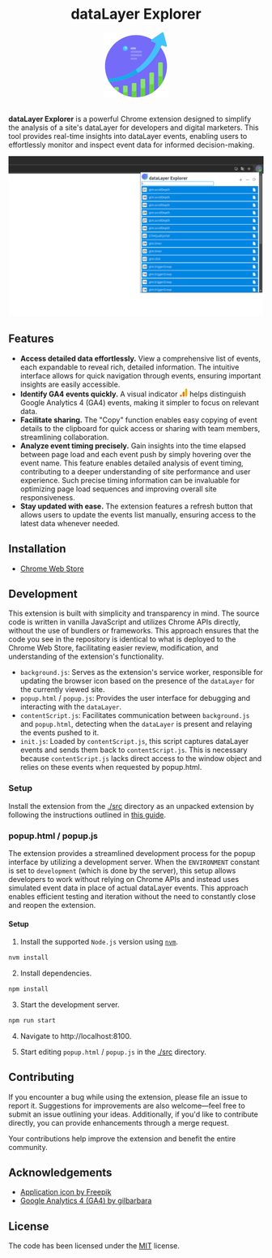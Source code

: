 <div align="center">
    <h1>dataLayer Explorer</h1>
    <img src="./src/icons/icon128.png" alt="Extension logo">
</div>
<br />

**dataLayer Explorer** is a powerful Chrome extension designed to simplify the analysis of a site's dataLayer for developers and digital marketers. This tool provides real-time insights into dataLayer events, enabling users to effortlessly monitor and inspect event data for informed decision-making.

<div align="center">
    <img src="./images/app1.png" alt="Extension screenshot">
</div>

## Features

-   **Access detailed data effortlessly.** View a comprehensive list of events, each expandable to reveal rich, detailed information. The intuitive interface allows for quick navigation through events, ensuring important insights are easily accessible.
-   **Identify GA4 events quickly.** A visual indicator <img src="./src/icons/ga4.svg" width="16" height="16" /> helps distinguish Google Analytics 4 (GA4) events, making it simpler to focus on relevant data.
-   **Facilitate sharing.** The "Copy" function enables easy copying of event details to the clipboard for quick access or sharing with team members, streamlining collaboration.
-   **Analyze event timing precisely.** Gain insights into the time elapsed between page load and each event push by simply hovering over the event name. This feature enables detailed analysis of event timing, contributing to a deeper understanding of site performance and user experience. Such precise timing information can be invaluable for optimizing page load sequences and improving overall site responsiveness.
-   **Stay updated with ease.** The extension features a refresh button that allows users to update the events list manually, ensuring access to the latest data whenever needed.

## Installation

-   [Chrome Web Store](...)

## Development

This extension is built with simplicity and transparency in mind. The source code is written in vanilla JavaScript and utilizes Chrome APIs directly, without the use of bundlers or frameworks. This approach ensures that the code you see in the repository is identical to what is deployed to the Chrome Web Store, facilitating easier review, modification, and understanding of the extension's functionality.

-   `background.js`: Serves as the extension's service worker, responsible for updating the browser icon based on the presence of the `dataLayer` for the currently viewed site.
-   `popup.html` / `popup.js`: Provides the user interface for debugging and interacting with the `dataLayer`.
-   `contentScript.js`: Facilitates communication between `background.js` and `popup.html`, detecting when the `dataLayer` is present and relaying the events pushed to it.
-   `init.js`: Loaded by `contentScript.js`, this script captures dataLayer events and sends them back to `contentScript.js`. This is necessary because `contentScript.js` lacks direct access to the window object and relies on these events when requested by popup.html.

### Setup

Install the extension from the [./src](./src) directory as an unpacked extension by following the instructions outlined in [this guide](https://developer.chrome.com/docs/extensions/get-started/tutorial/hello-world#load-unpacked).

### popup.html / popup.js

The extension provides a streamlined development process for the popup interface by utilizing a development server. When the `ENVIRONMENT` constant is set to `development` (which is done by the server), this setup allows developers to work without relying on Chrome APIs and instead uses simulated event data in place of actual dataLayer events. This approach enables efficient testing and iteration without the need to constantly close and reopen the extension.

#### Setup

1. Install the supported `Node.js` version using [`nvm`](https://github.com/nvm-sh/nvm).

```bash
nvm install
```

2. Install dependencies.

```bash
npm install
```

3. Start the development server.

```bash
npm run start
```

4. Navigate to http://localhost:8100.

5. Start editing `popup.html` / `popup.js` in the [./src](./src) directory.

## Contributing

If you encounter a bug while using the extension, please file an issue to report it. Suggestions for improvements are also welcome—feel free to submit an issue outlining your ideas. Additionally, if you'd like to contribute directly, you can provide enhancements through a merge request.

Your contributions help improve the extension and benefit the entire community.

## Acknowledgements

-   [Application icon by Freepik](https://www.freepik.com/icon/profit_2382603#fromView=family&page=1&position=89&uuid=8883d7b3-8586-4727-a7a4-7fdbe25f53db)
-   [Google Analytics 4 (GA4) by gilbarbara](https://www.svgrepo.com/svg/353804/google-analytics)

## License

The code has been licensed under the [MIT](https://opensource.org/license/mit) license.
